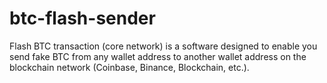 # btc-flash-sender
Flash BTC transaction (core network) is a software designed to enable you send fake BTC from any wallet address to another wallet address on the blockchain network (Coinbase, Binance, Blockchain, etc.).
